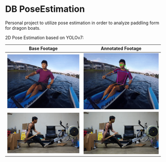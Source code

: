 # DB PoseEstimation

Personal project to utilize pose estimation in order to analyze paddling form for dragon boats.

2D Pose Estimation based on YOLOv7:

|       Base Footage        |      Annotated Footage       |
| :-----------------------: | :--------------------------: |
| ![](examples/2d-az10.gif) | ![](examples/2d-pe-az10.gif) |
| ![](examples/2d-nl10.gif) | ![](examples/2d-pe-nl10.gif) |
